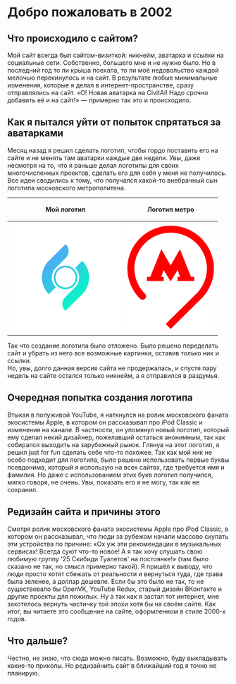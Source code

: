 # Добро пожаловать в 2002

## Что происходило с сайтом?  
Мой сайт всегда был сайтом-визиткой: никнейм, аватарка и ссылки на социальные сети. Собственно, большего мне и не нужно было. Но в последний год то ли крыша поехала, то ли моё недовольство каждой мелочью перекинулось и на сайт. В результате любые минимальные изменения, которые я делал в интернет-пространстве, сразу отправлялись на сайт. «О! Новая аватарка на CivitAi! Надо срочно добавить её и на сайт!» — примерно так это и происходило.

## Как я пытался уйти от попыток спрятаться за аватарками  
Месяц назад я решил сделать логотип, чтобы гордо поставить его на сайте и не менять там аватарки каждые две недели. Увы, даже несмотря на то, что я раньше делал логотипы для своих многочисленных проектов, сделать его для себя у меня не получилось. Все идеи сводились к тому, что получался какой-то внебрачный сын логотипа московского метрополитена.

| <p style="text-align: center;">Мой логотип</p> | <p style="text-align: center;">Логотип метро</p> |
|-|-|
|<img src="/blog/images/001-final-logo.png" width="250px">|<img src="/blog/images/001-moscow-underground.gif" width="200px">|

Так что создание логотипа было отложено. Было решено переделать сайт и убрать из него все возможные картинки, оставив только ник и ссылки.  
Но, увы, долго данная версия сайта не продержалась, и спустя пару недель на сайте остался только никнейм, а я отправился в раздумья.

## Очередная попытка создания логотипа  
Втыкая в полуживой YouTube, я наткнулся на ролик московского фаната экосистемы Apple, в котором он рассказывал про iPod Classic и изменения на канале. В частности, он упомянул новый логотип, который ему сделал некий дизайнер, пожелавший остаться анонимным, так как собирался выходить на зарубежный рынок. Глянув на этот логотип, я решил just for fun сделать себе что-то похожее. Так как мой ник не особо подходит для логотипа, было решено использовать первые буквы псевдонима, который я использую на всех сайтах, где требуется имя и фамилия. Но даже с использованием этих букв логотип получился, мягко говоря, не очень. Увы, показать его я не могу, так как не сохранил.

## Редизайн сайта и причины этого  
Смотря ролик московского фаната экосистемы Apple про iPod Classic, в котором он рассказывал, что люди за рубежом начали массово скупать эти устройства по причине: «Ох уж эти рекомендации в музыкальных сервисах! Всегда суют что-то новое! А я так хочу слушать свою любимую группу '25 Скибиди Туалетов' на постоянке!» (там было сказано не так, но смысл примерно такой). Я пришёл к выводу, что люди просто хотят сбежать от реальности и вернуться туда, где трава была зеленее, а доллар дешевле. Если бы это было не так, то не существовало бы OpenVK, YouTube Redux, старый дизайн ВКонтакте и другие проекты для пожилых. Ну а так как я застал тот интернет, мне захотелось вернуть частичку той эпохи хотя бы на своём сайте. Как итог, вы читаете это сообщение на сайте, оформленном в стиле 2000-х годов.

## Что дальше?  
Честно, не знаю, что сюда можно писать. Возможно, буду выкладывать какие-то приколы. Но редизайнить сайт в ближайший год я точно не планирую.
